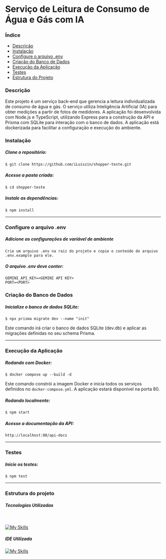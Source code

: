 # Serviço de Leitura de Consumo de Água e Gás com IA

### Índice

<ul> 
<a href="#descrição"><li>Descrição</li></a> 
<a href="#instalação"><li>Instalação</li></a> 
<a href="#configure-o-arquivo-env"><li>Configure o arquivo .env</li></a>
 <a href="#criação-do-banco-de-dados"><li>Criação do Banco de Dados</li></a> 
 <a href="#execução-da-aplicação"><li>Execução da Aplicação</li></a> 
 <a href="#testes"><li>Testes</li></a>
  <a href="#estrutura-do-projeto"><li>Estrutura do Projeto</li></a> 
  </ul>

### Descrição

Este projeto é um serviço back-end que gerencia a leitura individualizada de consumo de água e gás. O serviço utiliza Inteligência Artificial (IA) para obter medições a partir de fotos de medidores. A aplicação foi desenvolvida com Node.js e TypeScript, utilizando Express para a construção da API e Prisma com SQLite para interação com o banco de dados. A aplicação está dockerizada para facilitar a configuração e execução do ambiente.

### Instalação

##### Clone o repositório:

```
$ git clone https://github.com/iLuiszin/shopper-teste.git
```

##### Acesse a pasta criada:

```
$ cd shopper-teste
```

##### Instale as dependências:

```
$ npm install
```

---

### Configure o arquivo .env

##### Adicione as configurações de variável de ambiente

```
Crie um arquivo .env na raiz do projeto e copie o conteúdo do arquivo .env.example para ele.
```

##### O arquivo .env deve conter:

```
GEMINI_API_KEY=<GEMINI API KEY>
PORT=<PORT>
```

### Criação do Banco de Dados

##### Inicialize o banco de dados SQLite:

```
$ npx prisma migrate dev --name "init"
```
Este comando irá criar o banco de dados SQLite (dev.db) e aplicar as migrações definidas no seu schema Prisma.

---

### Execução da Aplicação

##### Rodando com Docker:

```
$ docker compose up --build -d
```
Este comando constrói a imagem Docker e inicia todos os serviços definidos no `docker-compose.yml`. A aplicação estará disponível na porta 80.

##### Rodando localmente:

```
$ npm start
```

##### Acesse a documentação da API:

```
http://localhost:80/api-docs
```

---

### Testes

##### Inicie os testes:

```
$ npm test
```

---

### Estrutura do projeto

##### Tecnologias Utilizadas

<div style="display: inline_block"><br>

[![My Skills](https://skillicons.dev/icons?i=nodejs,express,mongodb,typescript,docker,jest)](https://skillicons.dev)

</div>

##### IDE Utilizada

<div>

[![My Skills](https://skillicons.dev/icons?i=vscode)](https://skillicons.dev)

</div>
